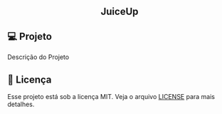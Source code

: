 <h1 align="center">
<img alt="" title="" src="" width="" />
  <!-- trocar: 'você pode colocar uma imagem (logo) que represente seu projeto (visualmente) -->
</h1>

<h2 align="center">JuiceUp</h2>

## 💻 Projeto

Descrição do Projeto

## :memo: Licença

Esse projeto está sob a licença MIT. Veja o arquivo [LICENSE](LICENSE.md) para mais detalhes.
